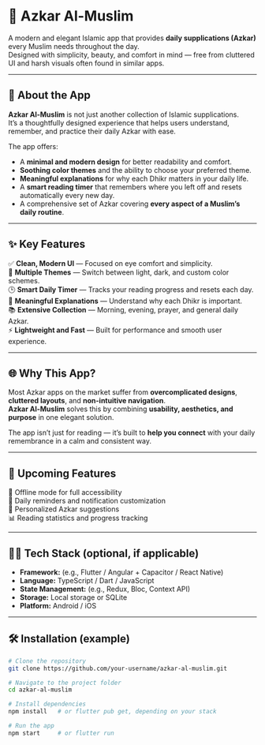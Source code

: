 # 🌙 Azkar Al-Muslim

A modern and elegant Islamic app that provides **daily supplications (Azkar)** every Muslim needs throughout the day.  
Designed with simplicity, beauty, and comfort in mind — free from cluttered UI and harsh visuals often found in similar apps.

---

## 🕌 About the App

**Azkar Al-Muslim** is not just another collection of Islamic supplications.  
It’s a thoughtfully designed experience that helps users understand, remember, and practice their daily Azkar with ease.

The app offers:
- A **minimal and modern design** for better readability and comfort.
- **Soothing color themes** and the ability to choose your preferred theme.
- **Meaningful explanations** for why each Dhikr matters in your daily life.
- A **smart reading timer** that remembers where you left off and resets automatically every new day.
- A comprehensive set of Azkar covering **every aspect of a Muslim’s daily routine**.

---

## ✨ Key Features

✅ **Clean, Modern UI** — Focused on eye comfort and simplicity.  
🎨 **Multiple Themes** — Switch between light, dark, and custom color schemes.  
🕒 **Smart Daily Timer** — Tracks your reading progress and resets each day.  
📖 **Meaningful Explanations** — Understand why each Dhikr is important.  
📚 **Extensive Collection** — Morning, evening, prayer, and general daily Azkar.  
⚡ **Lightweight and Fast** — Built for performance and smooth user experience.

---

## 🌐 Why This App?

Most Azkar apps on the market suffer from **overcomplicated designs**, **cluttered layouts**, and **non-intuitive navigation**.  
**Azkar Al-Muslim** solves this by combining **usability, aesthetics, and purpose** in one elegant solution.

The app isn’t just for reading — it’s built to **help you connect** with your daily remembrance in a calm and consistent way.

---

## 📲 Upcoming Features

🚀 Offline mode for full accessibility  
🌙 Daily reminders and notification customization  
🧭 Personalized Azkar suggestions  
📊 Reading statistics and progress tracking  

---

## 🧑‍💻 Tech Stack (optional, if applicable)

- **Framework:** (e.g., Flutter / Angular + Capacitor / React Native)  
- **Language:** TypeScript / Dart / JavaScript  
- **State Management:** (e.g., Redux, Bloc, Context API)  
- **Storage:** Local storage or SQLite  
- **Platform:** Android / iOS

---

## 🛠️ Installation (example)

```bash
# Clone the repository
git clone https://github.com/your-username/azkar-al-muslim.git

# Navigate to the project folder
cd azkar-al-muslim

# Install dependencies
npm install   # or flutter pub get, depending on your stack

# Run the app
npm start     # or flutter run
